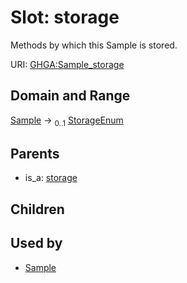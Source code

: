 
# Slot: storage


Methods by which this Sample is stored.

URI: [GHGA:Sample_storage](https://w3id.org/GHGA/Sample_storage)


## Domain and Range

[Sample](Sample.md) &#8594;  <sub>0..1</sub> [StorageEnum](StorageEnum.md)

## Parents

 *  is_a: [storage](storage.md)

## Children


## Used by

 * [Sample](Sample.md)
